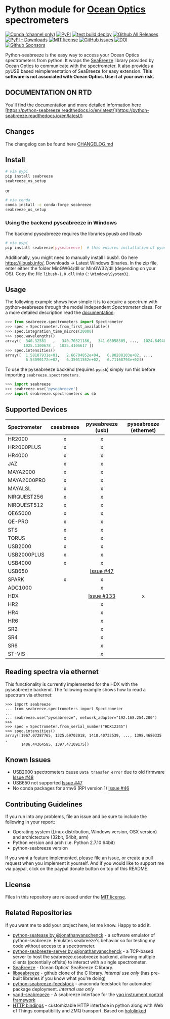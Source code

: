 # Python module for [Ocean Optics](http://www.oceanoptics.com/) spectrometers

[![Conda (channel only)](https://img.shields.io/conda/vn/conda-forge/seabreeze?label=conda)](https://anaconda.org/conda-forge/seabreeze)
[![PyPI](https://img.shields.io/pypi/v/seabreeze)](https://pypi.org/project/seabreeze/)
[![test build deploy](https://github.com/ap--/python-seabreeze/actions/workflows/run_test_build_deploy.yaml/badge.svg)](https://github.com/ap--/python-seabreeze/actions/workflows/run_test_build_deploy.yaml)
[![Github All Releases](https://img.shields.io/github/downloads/ap--/python-seabreeze/total.svg?label=github)](https://github.com/ap--/python-seabreeze/releases)
[![PyPI - Downloads](https://img.shields.io/pypi/dm/seabreeze?label=pypi)](https://pypi.org/project/seabreeze/)
[![MIT license](http://img.shields.io/badge/license-MIT-yellowgreen.svg)](http://opensource.org/licenses/MIT)
[![GitHub issues](https://img.shields.io/github/issues/ap--/python-seabreeze.svg)](https://github.com/ap--/python-seabreeze/issues)
[![DOI](https://zenodo.org/badge/25327268.svg)](https://zenodo.org/badge/latestdoi/25327268)
[![Github Sponsors](https://img.shields.io/badge/github-sponsors-blue)](https://github.com/sponsors/ap--)

Python-seabreeze is the easy way to access your Ocean Optics spectrometers from
python. It wraps the [SeaBreeze](http://oceanoptics.com/product/seabreeze/)
library provided by Ocean Optics to communicate with the spectrometer. It also
provides a pyUSB based reimplementation of SeaBreeze for easy extension.
**This software is not associated with Ocean Optics. Use it at your own risk.**

## DOCUMENTATION ON RTD

You'll find the documentation and more detailed information here
[https://python-seabreeze.readthedocs.io/en/latest/](https://python-seabreeze.readthedocs.io/en/latest/)

## Changes

The changelog can be found here [CHANGELOG.md](https://github.com/ap--/python-seabreeze/blob/master/CHANGELOG.md)

## Install

```bash
# via pypi
pip install seabreeze
seabreeze_os_setup
```

or

```bash
# via conda
conda install -c conda-forge seabreeze
seabreeze_os_setup
```

### Using the backend pyseabreeze in Windows

The backend pyseabreeze requires the libraries pyusb and libusb
```bash
# via pypi
pip install seabreeze[pyseabreeze]  # this ensures installation of pyusb
```
Additionally, you might need to manually install libusb1. Go here https://libusb.info/, Downloads -> Latest Windows Binaries. In the zip file, enter either the folder MinGW64/dll or MinGW32/dll (depending on your OS). Copy the file `libusb-1.0.dll` into `C:\Windows\System32`.


## Usage

The following example shows how simple it is to acquire a spectrum with
python-seabreeze through the model independent _Spectrometer_ class. For a more
detailed description read the [documentation](https://python-seabreeze.readthedocs.io/en/latest/):

```python
>>> from seabreeze.spectrometers import Spectrometer
>>> spec = Spectrometer.from_first_available()
>>> spec.integration_time_micros(20000)
>>> spec.wavelengths()
array([  340.32581   ,   340.70321186,   341.08058305, ...,  1024.84940994,
        1025.1300678 ,  1025.4106617 ])
>>> spec.intensities()
array([  1.58187931e+01,   2.66704852e+04,   6.80208103e+02, ...,
         6.53090172e+02,   6.35011552e+02,   6.71168793e+02])
```

To use the pyseabreeze backend (requires `pyusb`) simply run this before importing `seabreeze.spectrometers`.

```python
>>> import seabreeze
>>> seabreeze.use('pyseabreeze')
>>> import seabreeze.spectrometers as sb
```

## Supported Devices

| Spectrometer | cseabreeze |   pyseabreeze (usb)    | pyseabreeze (ethernet) |
|:-------------|:----------:|:----------------------:|:----------------------:|
| HR2000       |     x      |             x          |                        |
| HR2000PLUS   |     x      |             x          |                        |
| HR4000       |     x      |             x          |                        |
| JAZ          |     x      |             x          |                        |
| MAYA2000     |     x      |             x          |                        |
| MAYA2000PRO  |     x      |             x          |                        |
| MAYALSL      |     x      |             x          |                        |
| NIRQUEST256  |     x      |             x          |                        |
| NIRQUEST512  |     x      |             x          |                        |
| QE65000      |     x      |             x          |                        |
| QE-PRO       |     x      |             x          |                        |
| STS          |     x      |             x          |                        |
| TORUS        |     x      |             x          |                        |
| USB2000      |     x      |             x          |                        |
| USB2000PLUS  |     x      |             x          |                        |
| USB4000      |     x      |             x          |                        |
| USB650       |            |  [Issue #47][issue47]  |                        |
| SPARK        |     x      |             x          |                        |
| ADC1000      |            |             x          |                        |
| HDX          |            | [Issue #133][issue133] |           x            |
| HR2          |            |             x          |                        |
| HR4          |            |             x          |                        |
| HR6          |            |             x          |                        |
| SR2          |            |             x          |                        |
| SR4          |            |             x          |                        |
| SR6          |            |             x          |                        |
| ST-VIS       |            |             x          |                        |

[issue47]: https://github.com/ap--/python-seabreeze/issues/47
[issue133]: https://github.com/ap--/python-seabreeze/issues/133

## Reading spectra via ethernet

This functionality is currently implemented for the HDX with the pyseabreeze backend.
The following example shows how to read a spectrum via ethernet:

```pycon
>>> import seabreeze
... from seabreeze.spectrometers import Spectrometer
...
... seabreeze.use("pyseabreeze", network_adapter="192.168.254.200")
>>>
>>> spec = Spectrometer.from_serial_number("HDX12345")
>>> spec.intensities()
array([1967.07287765, 1325.69702018, 1418.40732539, ..., 1398.4680335 ,
       1406.44364585, 1397.47109175])
```

## Known Issues

- USB2000 spectrometers cause `Data transfer error` due to old firmware [Issue #48](https://github.com/ap--/python-seabreeze/issues/48)
- USB650 not supported [Issue #47](https://github.com/ap--/python-seabreeze/issues/47)
- No conda packages for armv6 (RPI version 1) [Issue #46](https://github.com/ap--/python-seabreeze/issues/46)

## Contributing Guidelines

If you run into any problems, file an issue and be sure to include the
following in your report:

- Operating system (Linux distribution, Windows version, OSX version) and
  archictecture (32bit, 64bit, arm)
- Python version and arch (i.e. Python 2.7.10 64bit)
- python-seabreeze version

If you want a feature implemented, please file an issue, or create a pull
request when you implement it yourself. And if you would like to support me via
paypal, click on the paypal donate button on top of this README.


## License

Files in this repository are released under the [MIT license](LICENSE.md).


## Related Repositories

If you want me to add your project here, let me know. Happy to add it.

- [python-seatease by @jonathanvanschenck](https://github.com/jonathanvanschenck/python-seatease) - a software emulator of python-seabreeze. Emulates seabreeze's behavior so for testing my code without access to a spectrometer.
- [python-seabreeze-server by @jonathanvanschenck](https://github.com/jonathanvanschenck/python-seabreeze-server) - a TCP-based server to host the seabreeze.cseabreeze backend, allowing multiple clients (potentially offsite) to interact with a single spectrometer.
- [SeaBreeze](https://sourceforge.net/projects/seabreeze/) - Ocean Optics' SeaBreeze C library.
- [libseabreeze](https://github.com/ap--/libseabreeze) - github clone of the C library. _internal use only_ (has pre-built libraries if you know what you're doing)
- [python-seabreeze-feedstock](https://github.com/ap--/python-seabreeze) - anaconda feedstock for automated package deployment. _internal use only_
- [yaqd-seabreaeze](https://gitlab.com/yaq/yaqd-seabreeze) - A seabreeze interface for the [yaq instrument control framework](https://yaq.fyi)
- [HTTP bindings](https://gitlab.com/hololinked-examples/oceanoptics-spectrometer) - customizable HTTP interface in python along with Web of Things compatibility and ZMQ transport. Based on [hololinked](https://github.com/VigneshVSV/hololinked)
